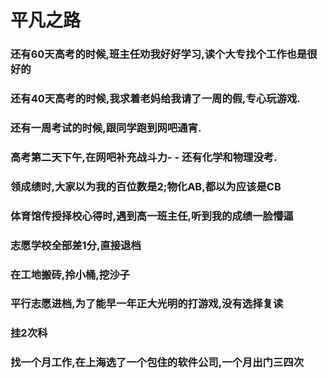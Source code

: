 # 平凡之路



### 还有60天高考的时候,班主任劝我好好学习,读个大专找个工作也是很好的

### 还有40天高考的时候,我求着老妈给我请了一周的假,专心玩游戏.

### 还有一周考试的时候,跟同学跑到网吧通宵.

### 高考第二天下午,在网吧补充战斗力- - 还有化学和物理没考.

### 领成绩时,大家以为我的百位数是2;物化AB,都以为应该是CB

### 体育馆传授择校心得时,遇到高一班主任,听到我的成绩一脸懵逼

### 志愿学校全部差1分,直接退档

### 在工地搬砖,拎小桶,挖沙子

### 平行志愿进档,为了能早一年正大光明的打游戏,没有选择复读

### 挂2次科

### 找一个月工作,在上海选了一个包住的软件公司,一个月出门三四次